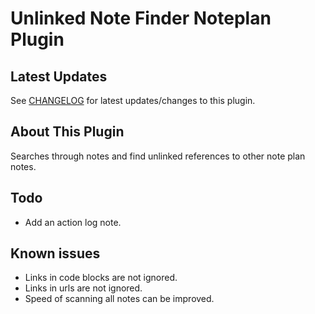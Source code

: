 # Unlinked Note Finder Noteplan Plugin

## Latest Updates

See [CHANGELOG](https://github.com/NotePlan/plugins/blob/main/aaronpoweruser.UnlinkedNoteFinder/CHANGELOG.md) for latest updates/changes to this plugin.

## About This Plugin

Searches through notes and find unlinked references to other note plan notes.

## Todo

- Add an action log note.

## Known issues

- Links in code blocks are not ignored.
- Links in urls are not ignored.
- Speed of scanning all notes can be improved.
